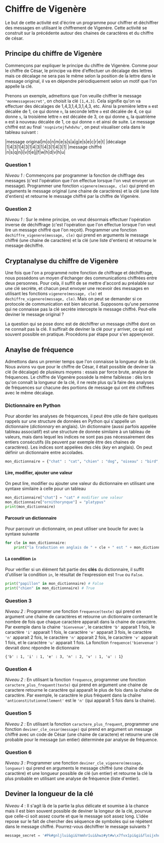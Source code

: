 # Chiffre de Vigenère


Le but de cette activité est d'écrire un programme pour chiffrer et déchiffrer des messages en utilisant le chiffrement de Vigenère. Cette activité se construit sur la précédente autour des chaines de caractères et du chiffre de césar.

## Principe du chiffre de Vigenère

Commençons par expliquer le principe du chiffre de Vigenère. Comme pour le chiffre de César, le principe va être d'effectuer un décalage des lettres mais ce décalage ne sera pas le même selon la position de la lettre dans le message original, il va en dépendre périodiquement selon un motif que l'on appelle la clé.

Prenons un exemple, admettons que l'on veuille chiffrer le message `'monmessagesecret'`, on choisit la clé `[1,4,3]`. Cela signifie qu'on va effectuer des décalages de 1,4,3,1,4,3,1,4,3, etc. Ainsi la première lettre `m` est décalée de 1, ce qui donne `n`, la seconde lettre `o` est décalée de 4, ce qui donne `s`, la troisième lettre `n` est décalée de 3, ce qui donne `q`, la quatrième `m` est à nouveau décalée de 1, ce qui donne `n` et ainsi de suite. Le message chiffré est au final `'nsqnivtejfwhdvhu'`, on peut visualiser cela dans le tableau suivant :



|message original|m|o|n|m|e|s|s|a|g|e|s|e|c|r|e|t|
|décalage        |1|4|3|1|4|3|1|4|3|1|4|3|1|4|3|1|
|message chiffré |n|s|q|n|i|v|t|e|j|f|w|h|d|v|h|u|



### Question 1

*Niveau 1 :* Commençons par programmer la fonction de chiffrage des messages (c'est l'opération que l'on effectue lorsque l'on veut envoyer un message). Programmer une fonction `vigenere(message, cle)` qui prend en arguments le message original (une chaine de caractères) et la clé (une liste d'entiers) et retourne le message chiffré par la chiffre de Vigenère.


### Question 2

*Niveau 1 :* Sur le même principe, on veut désormais effectuer l'opération inverse de déchiffrage (c'est l'opération que l'on effectue lorsque l'on veut lire un message chiffré que l'on reçoit). Programmer une fonction `dechiffre_vigenere(message, cle)` qui prend en arguments le message chiffré (une chaine de caractère) et la clé (une liste d'entiers) et retourne le message déchiffré.

## Cryptanalyse du chiffre de Vigenère

Une fois que l'on a programmé notre fonction de chiffrage et déchiffrage, nous possédons un moyen d'échanger des communications chiffrées entre deux personnes. Pour cela, il suffit de se mettre d'accord au préalable sur une clé secrète, et chacun peut envoyer une recevoir des messages en utilisant les fonctions `vigenere(message, cle)` et `dechiffre_vigenere(message, cle)`. Mais on peut se demander si ce protocole de communication est bien sécurisé. Supposons qu'une personne qui ne connaisse pas la clé secrète intercepte le message chiffré. Peut-elle deviner le message original ?

La question qui se pose donc est de déchiffrer un message chiffré dont on ne connait pas la clé. Il suffirait de deviner la clé pour y arriver, ce qui est souvent possible en pratique. Procédons par étape pour s'en apperçevoir.

## Anaylse de fréquence


Admettons dans un premier temps que l'on connaisse la longueur de la clé. Nous avions vu que pour le chiffre de César, il était possible de deviner la clé (le décalage) de plusieurs moyens : essais par force brute, analyse de fréquences. Le chiffre de Vigenère possède la même faiblesse : dès lors qu'on connaît la longueur de la clé, il ne reste plus qu'à faire des analyses de fréquences sur chacune des portions de message qui ont été chiffrées avec le même décalage.

### Dictionnaire en Python

Pour aborder les analyses de fréquences, il peut être utile de faire quelques rappels sur une structure de données en Python qui s'appelle un dictionnaire (*dictionnary* en anglais). Un dictionnaire (aussi parfois appelée tableau associatif) est une structure de donnée similaire à un tableau de valeurs, mais dans lequel les indices ne sont pas pas nécessairement des entiers consécutifs (ils peuvent par exemple être des chaines de caractères). Les indices sont appelées des clés (*key* en anglais). On peut définir un dictionnaire entre accolades.

```python
mon_dictionnaire = {"chat" : "cat", "chien" : "dog", "oiseau" : "bird",  "poisson" : "fish"}
```

#### Lire, modifier, ajouter une valeur

On peut lire, modifier ou ajouter une valeur du dictionnaire en utilisant une syntaxe similaire à celle pour un tableau


```python
mon_dictionnaire["chat"] = "cat" # modifier une valeur
mon_dictionnaire["ornithorynque"] = "platypus"
print(mon_dictionnaire)
```

#### Parcourir un dictionnaire

Pour parcourir un dictionnaire, on peut utiliser une boucle for avec la syntaxe suivante

```python
for cle in mon_dictionnaire:
    print("la traduction en anglais de " + cle + " est " + mon_dictionnaire[cle])
```

#### La condition `in`

Pour vérifier si un élément fait partie des **clés** du dictionnaire, il suffit d'utiliser la condition `in`, le résultat de l'expression est `True` ou `False`.

```python
print("papillon" in mon_dictionnaire) # False
print("chien" in mon_dictionnaire) # True
```
### Question 3

*Niveau 2 :* Programmer une fonction `frequence(texte)` qui prend en argument une chaine de caractères et retourne un dictionnaire contenant le nombre de fois que chaque caractère apparait dans la chaine de caractère. Par exemple dans la chaine `'bienvenue'`, le caractère `'b'` apparait 1 fois, le caractère `'i'` apparait 1 fois, le caractère `'e'` apparait 3 fois, le caractère `'n'` apparait 2 fois, le caractère `'n'` apparait 2 fois, le caractère `'v'` apparait 1 fois, et le caractère `'u'` apparait 1 fois. La fonction `frequence('bienvenue')` devrait donc répondre le dictionnaire

`{'b' : 1, 'i' : 1, 'e' : 3, 'n' : 2, 'v' : 1, 'u' : 1}`

### Question 4

*Niveau 2 :* En utilisant la fonction `frequence`, programmer une fonction `caractere_plus_frequent(texte)` qui prend en argument une chaine de caractere retourne le caractère qui apparaît le plus de fois dans la chaîne de caractère. Par exemple, le caractère le plus fréquent dans la chaîne `'anticonstitutionnellement'` est le `'n'` (qui apparaît 5 fois dans la chaine).

### Question 5

*Niveau 2 :* En utilisant la fonction `caractere_plus_frequent`, programmer une fonction `deviner_cle_cesar(message)` qui prend en argument un message chiffré avec un code de César (une chaine de caractere) et retourne une clé probable pour le message (un entier) déterminée par analyse de fréquence.

### Question 6

*Niveau 3 :* Programmer une fonction `deviner_cle_vigenere(message, longueur)` qui prend en arguments le message chiffré (une chaine de caractère) et une longueur possible de clé (un entier) et retourne la clé la plus probable en utilisant une analyse de fréquence (liste d'entier).

## Deviner la longueur de la clé

*Niveau 4* : Il s'agit là de la partie la plus délicate et soumise à la chance mais il est bien souvent possible de deviner la longeur de la clé, pourvue que celle-ci soit assez courte et que le message soit assez long. L'idée repose sur le fait de chercher des séquence de symboles qui se répètent dans le message chiffré. Pourrez-vous déchiffrer le message suivants ?

```python
message_secret = '#Pk#gnljlui&gi&Ymmhrîui&hwz#yt#w\x7fvxîpi&gi&floijxhqkqx&ssr|erslgeízlu{h0&f”kvx&xr&floijxhqkqx&sex#w{ewzlx{wmuq0&peov${qi&pîsh$rhxzui&gy&piyvemh$ioeou$vhyz/$yxm|drz#wg#tuvmzlst#hgqw&firxm3fm2#îzui&uisspgfík#tgu$jhw&oizwvkv$jljlìvkqxkv0&fstwvglvkpitw$æ#yt#w\x7fvxîpi&gi&floijxhqkqx&pstrerslgeízlu{h$irqsh$rh$ikmlivk#hk#Gïvex#,wx+oo${wmrlwk#gksitgetw$irqsh$irqvrwgqx/1$Ihxzh$sìxnrhk#vïvmywi&dmtvm&ã$r*etdp\x7fvi&gi&ivïtykqgkv0&fi&tyo#iyw${q$gyetwemh$jìgovml#w{u$rhw&floijxhqkqxy#quqsgotndfïwmwxiy1$Ihtkqhgqx&oi&floijxh$jh$\\lkkqìxh$g#ízì$vhviì$vdv&oi&peprv&sv{vwohr&Ivohhxlgn#Ogvmynm&tyo#e&syhomï#wg#qïwlugi&hr&4<<62&Lp&q“uijxh$voyy#hksyov$ihxzh$ïsswxi&dyixrk#wïfyxlxï1\x0e\x10Lp&hwz#rupqï#eoqwo#e{#|o{i&vmîfpk#it#vïiíxhrih$gx$jltrrqgwi&gy&{zoh$ylìioi&Epglwk#hk#Zojitëvk/$wxm&oi&gíiumz#,oqxïjvï#ä&xr&floijxhqkqx&sp{v$irqvoi~h-&getv$yrr&wvglxï#hkv$ikmlivkv$vdv{#it#5;;:4#St#xxry|h$kq$ldmz#hïmä&xrk#qïwlugi&gi&floijxhqkqx&drgosmxi&getv${q$iryxw$zueowí&gi&Jmuyet#Fgwxovxg#Fkopgvs&sexx$kq$78791'
```